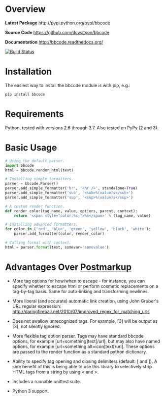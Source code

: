 Overview
========

**Latest Package**
http://pypi.python.org/pypi/bbcode

**Source Code**
https://github.com/dcwatson/bbcode

**Documentation**
http://bbcode.readthedocs.org/

[![Build Status](https://travis-ci.org/dcwatson/bbcode.svg?branch=master)](https://travis-ci.org/dcwatson/bbcode)


Installation
============

The easiest way to install the bbcode module is with pip, e.g.:

    pip install bbcode


Requirements
============

Python, tested with versions 2.6 through 3.7. Also tested on PyPy (2 and 3).


Basic Usage
===========

```python
# Using the default parser.
import bbcode
html = bbcode.render_html(text)

# Installing simple formatters.
parser = bbcode.Parser()
parser.add_simple_formatter('hr', '<hr />', standalone=True)
parser.add_simple_formatter('sub', '<sub>%(value)s</sub>')
parser.add_simple_formatter('sup', '<sup>%(value)s</sup>')

# A custom render function.
def render_color(tag_name, value, options, parent, context):
    return '<span style="color:%s;">%s</span>' % (tag_name, value)

# Installing advanced formatters.
for color in ('red', 'blue', 'green', 'yellow', 'black', 'white'):
    parser.add_formatter(color, render_color)

# Calling format with context.
html = parser.format(text, somevar='somevalue')
```


Advantages Over [Postmarkup](https://code.google.com/p/postmarkup/)
===================================================================

* More tag options for how/when to escape - for instance, you can specify
  whether to escape html or perform cosmetic replacements on a tag-by-tag
  basis. Same for auto-linking and transforming newlines.

* More liberal (and accurate) automatic link creation, using John Gruber's
  URL regular expression:
      http://daringfireball.net/2010/07/improved_regex_for_matching_urls

* Does not swallow unrecognized tags. For example, [3] will be output as
  [3], not silently ignored.

* More flexible tag option parser. Tags may have standard bbcode options,
  for example [url=something]text[/url], but may also have named options,
  for example [url=something alt=icon]text[/url]. These options are passed
  to the render function as a standard python dictionary.

* Ability to specify tag opening and closing delimiters (default: [ and ]).
  A side benefit of this is being able to use this library to selectively
  strip HTML tags from a string by using < and >.

* Includes a runnable unittest suite.

* Python 3 support.
